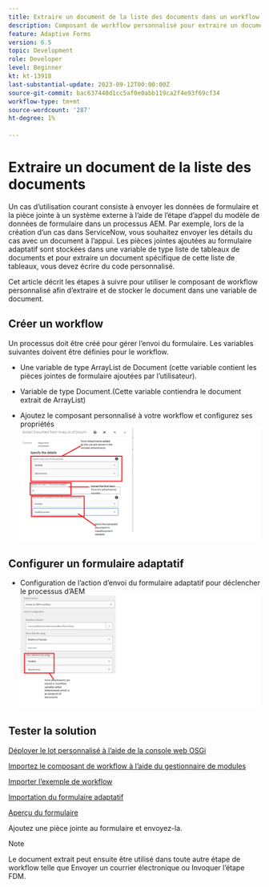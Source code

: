 ```yaml
---
title: Extraire un document de la liste des documents dans un workflow AEM
description: Composant de workflow personnalisé pour extraire un document spécifique d’une liste de documents
feature: Adaptive Forms
version: 6.5
topic: Development
role: Developer
level: Beginner
kt: kt-13918
last-substantial-update: 2023-09-12T00:00:00Z
source-git-commit: bac637440d1cc5af0e0abb119ca2f4e93f69cf34
workflow-type: tm+mt
source-wordcount: '287'
ht-degree: 1%

---
```


# Extraire un document de la liste des documents

Un cas d’utilisation courant consiste à envoyer les données de formulaire et la pièce jointe à un système externe à l’aide de l’étape d’appel du modèle de données de formulaire dans un processus AEM. Par exemple, lors de la création d’un cas dans ServiceNow, vous souhaitez envoyer les détails du cas avec un document à l’appui. Les pièces jointes ajoutées au formulaire adaptatif sont stockées dans une variable de type liste de tableaux de documents et pour extraire un document spécifique de cette liste de tableaux, vous devez écrire du code personnalisé.

Cet article décrit les étapes à suivre pour utiliser le composant de workflow personnalisé afin d’extraire et de stocker le document dans une variable de document.

## Créer un workflow

Un processus doit être créé pour gérer l’envoi du formulaire. Les variables suivantes doivent être définies pour le workflow.

* Une variable de type ArrayList de Document (cette variable contient les pièces jointes de formulaire ajoutées par l’utilisateur).
* Variable de type Document.(Cette variable contiendra le document extrait de ArrayList)

* Ajoutez le composant personnalisé à votre workflow et configurez ses propriétés
  ![extract-item-workflow](assets/extract-document-array-list.png)

## Configurer un formulaire adaptatif

* Configuration de l’action d’envoi du formulaire adaptatif pour déclencher le processus d’AEM
  ![submit-action](assets/store-attachments.png)

## Tester la solution

[Déployer le lot personnalisé à l’aide de la console web OSGi](assets/ExtractItemsFromArray.core-1.0.0-SNAPSHOT.jar)

[Importez le composant de workflow à l’aide du gestionnaire de modules](assets/Extract-item-from-documents-list.zip)

[Importer l’exemple de workflow](assets/extract-item-sample-workflow.zip)

[Importation du formulaire adaptatif](assets/test-attachment-extractions-adaptive-form.zip)

[Aperçu du formulaire](http://localhost:4502/content/dam/formsanddocuments/testattachmentsextractions/jcr:content?wcmmode=disabled)

Ajoutez une pièce jointe au formulaire et envoyez-la.

>[!NOTE]
>
>Le document extrait peut ensuite être utilisé dans toute autre étape de workflow telle que Envoyer un courrier électronique ou Invoquer l’étape FDM.




